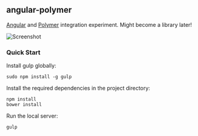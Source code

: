 ## angular-polymer

[Angular](https://angularjs.org/) and [Polymer](http://www.polymer-project.org/) integration experiment. Might become a library later!

![Screenshot](http://i.imgur.com/V1zoIiN.png)

### Quick Start

Install gulp globally:

    sudo npm install -g gulp
	
Install the required dependencies in the project directory:

	npm install
	bower install

Run the local server:

	gulp